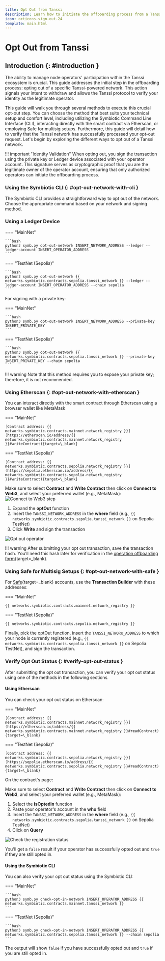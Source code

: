 ```yaml
---
title: Opt Out from Tanssi
description: Learn how to initiate the offboarding process from a Tanssi network by opting out. 
icon: octicons-sign-out-24
template: main.html
---
```


# Opt Out from Tanssi

## Introduction {: #introduction }

The ability to manage node operators' participation within the Tanssi ecosystem is crucial. This guide addresses the initial step in the offboarding process: opting out of a specific Tanssi-powered network. This action signals your intent to withdraw and allows the Tanssi protocol to verify your identity as the legitimate operator.

This guide will walk you through several methods to execute this crucial opt-out step. You can choose the method that best suits your technical setup and comfort level, including utilizing the Symbiotic Command Line Interface (CLI), interacting directly with the smart contract via Etherscan, or employing Safe for multisig setups. Furthermore, this guide will detail how to verify that the Tanssi network has successfully processed your opt-out request. Let's begin by exploring the different ways to opt out of a Tanssi network.

!!! important "Identity Validation"
    When opting out, you sign the transaction using the private key or Ledger device associated with your operator account. This signature serves as cryptographic proof that you are the legitimate owner of the operator account, ensuring that only authorized operators can initiate the offboarding process.

### Using the Symbiotic CLI {: #opt-out-network-with-cli }

The Symbiotic CLI provides a straightforward way to opt out of the network. Choose the appropriate command based on your network and signing method.

### Using a Ledger Device

=== "MainNet"

    ```bash
    python3 symb.py opt-out-network INSERT_NETWORK_ADDRESS --ledger --ledger-account INSERT_OPERATOR_ADDRESS
    ```

=== "TestNet (Sepolia)"

    ```bash
    python3 symb.py opt-out-network {{ networks.symbiotic.contracts.sepolia.tanssi_network }} --ledger --ledger-account INSERT_OPERATOR_ADDRESS --chain sepolia
    ```

For signing with a private key:

=== "MainNet"

    ```bash
    python3 symb.py opt-out-network INSERT_NETWORK_ADDRESS --private-key INSERT_PRIVATE_KEY
    ```

=== "TestNet (Sepolia)"

    ```bash
    python3 symb.py opt-out-network {{ networks.symbiotic.contracts.sepolia.tanssi_network }} --private-key INSERT_PRIVATE_KEY --chain sepolia
    ```

!!! warning
    Note that this method requires you to expose your private key; therefore, it is not recommended.

### Using Etherscan {: #opt-out-network-with-etherscan }

You can interact directly with the smart contract through Etherscan using a browser wallet like MetaMask

=== "MainNet"

    [Contract address: {{ networks.symbiotic.contracts.mainnet.network_registry }}](https://etherscan.io/address/{{ networks.symbiotic.contracts.mainnet.network_registry }}#writeContract){target=\_blank}

=== "TestNet (Sepolia)"

    [Contract address: {{ networks.symbiotic.contracts.sepolia.network_registry }}](https://sepolia.etherscan.io/address/{{ networks.symbiotic.contracts.sepolia.network_registry }}#writeContract){target=\_blank}

Make sure to select **Contract** and **Write Contract** then click on **Connect to Web3**, and select your preferred wallet (e.g., MetaMask):
![Connect to Web3 step](/images/node-operators/operators/offboarding/offboarding-process/offboarding-process-1.webp)

1. Expand the **optOut** function
2. Insert the `TANSSI_NETWORK_ADDRESS` in the **where** field (e.g., `{{ networks.symbiotic.contracts.sepolia.tanssi_network }}` on Sepolia TestNet)
3. Click **Write** and sign the transaction

![Opt out operator](/images/node-operators/operators/offboarding/offboarding-process/offboarding-process-2.webp)

!!! warning
    After submitting your opt out transaction, save the transaction hash. You'll need this hash later for verification in the [operation offboarding form](https://www.tanssi.network/ecosystem/operator-offboarding){target=_blank}.

### Using Safe for Multisig Setups {: #opt-out-network-with-safe }

For [Safe](https://app.safe.global/){target=\_blank} accounts, use the **Transaction Builder** with these addresses:

=== "MainNet"

    {{ networks.symbiotic.contracts.mainnet.network_registry }}

=== "TestNet (Sepolia)"

    {{ networks.symbiotic.contracts.sepolia.network_registry }}

Finally, pick the optOut function, insert the `TANSSI_NETWORK_ADDRESS` to which your node is currently registered (e.g., `{{ networks.symbiotic.contracts.sepolia.tanssi_network }}` on Sepolia TestNet), and sign the transaction.

### Verify Opt Out Status {: #verify-opt-out-status }

After submitting the opt out transaction, you can verify your opt out status using one of the methods in the following sections.

#### Using Etherscan

You can check your opt out status on Etherscan:

=== "MainNet"

    [Contract address: {{ networks.symbiotic.contracts.mainnet.network_registry }}](https://etherscan.io/address/{{ networks.symbiotic.contracts.mainnet.network_registry }}#readContract){target=\_blank}

=== "TestNet (Sepolia)"

    [Contract address: {{ networks.symbiotic.contracts.sepolia.network_registry }}](https://sepolia.etherscan.io/address/{{ networks.symbiotic.contracts.sepolia.network_registry }}#readContract){target=\_blank}

On the contract's page:

Make sure to select **Contract** and **Write Contract** then click on **Connect to Web3**, and select your preferred wallet (e.g., MetaMask):

1. Select the **isOptedIn** function
2. Paste your operator's account in the **who** field
3. Insert the `TANSSI_NETWORK_ADDRESS` in the **where** field (e.g., `{{ networks.symbiotic.contracts.sepolia.tanssi_network }}` on Sepolia TestNet)
4. Click on **Query**

![Check the registration status](/images/node-operators/operators/offboarding/offboarding-process/offboarding-process-3.webp)

You'll get a `false` result if your operator has successfully opted out and `true` if they are still opted in.

#### Using the Symbiotic CLI

You can also verify your opt out status using the Symbiotic CLI:

=== "MainNet"

    ```bash
    python3 symb.py check-opt-in-network INSERT_OPERATOR_ADDRESS {{ networks.symbiotic.contracts.mainnet.tanssi_network }}
    ```

=== "TestNet (Sepolia)"

    ```bash
    python3 symb.py check-opt-in-network INSERT_OPERATOR_ADDRESS {{ networks.symbiotic.contracts.sepolia.tanssi_network }} --chain sepolia
    ```

The output will show `false` if you have successfully opted out and `true` if you are still opted in.
